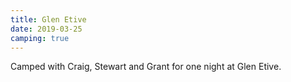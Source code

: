 ```yaml
---
title: Glen Etive
date: 2019-03-25
camping: true
---
```


Camped with Craig, Stewart and Grant for one night at Glen Etive.